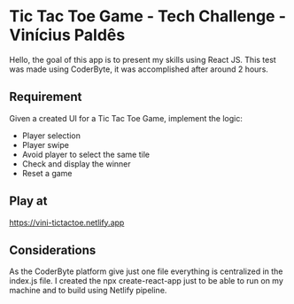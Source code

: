 # Tic Tac Toe Game - Tech Challenge - Vinícius Paldês

Hello, the goal of this app is to present my skills using React JS. This test was made using CoderByte, it was accomplished after around 2 hours.

## Requirement

Given a created UI for a Tic Tac Toe Game, implement the logic:

- Player selection
- Player swipe
- Avoid player to select the same tile
- Check and display the winner
- Reset a game

##  Play at

https://vini-tictactoe.netlify.app

## Considerations

As the CoderByte platform give just one file everything is centralized in the index.js file. I created the npx create-react-app just to be able to run on my machine and to build using Netlify pipeline.

